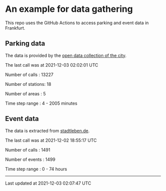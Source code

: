 # An example for data gathering

This repo uses the GitHub Actions to access parking and event data in Frankfurt.

## Parking data
The data is provided by the [open data collection of the city](https://www.offenedaten.frankfurt.de/).

The last call was at 2021-12-03 02:02:01 UTC

Number of calls   : 13227

Number of stations:    18

Number of areas   :     5

Time step range   :     4 -  2005 minutes


## Event data
The data is extracted from [stadtleben.de](https://stadtleben.de/frankfurt/).

The last call was at 2021-12-02 18:55:17 UTC

Number of calls   : 1491

Number of events  : 1499

Time step range   :    0 -   74 hours


----

Last updated at 2021-12-03 02:07:47 UTC
